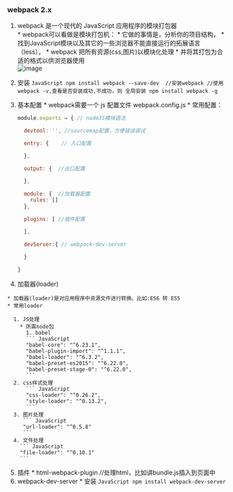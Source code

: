 ### webpack 2.x
  1. webpack 是一个现代的 JavaScript 应用程序的模块打包器<br>
    * webpack可以看做是模块打包机：
    * 它做的事情是，分析你的项目结构，
    * 找到JavaScript模块以及其它的一些浏览器不能直接运行的拓展语言（less），
    * webpack 把所有资源(css,图片)以模块化处理
    * 并将其打包为合适的格式以供浏览器使用<br>
    ![image](https://github.com/highmind/Study/raw/master/preview-img/webpack.png)
  2. 安装
    ``` JavaScript
      npm install webpack --save-dev  //安装webpack
      //使用 webpack -v,查看是否安装成功,不成功，则 全局安装
      npm install webpack -g
    ```
  3. 基本配置
    * webpack需要一个 js 配置文件 webpack.config.js
    * 常用配置：
      ``` JavaScript
      module.exports = { // nodeJS模块语法

        devtool: '', //sourcemap配置，方便错误调试

        entry: {    // 入口配置

        },

        output: {  //出口配置

        },

        module: {  //加载器配置
          rules: []
        },

        plugins: [ //插件配置

        ],

        devServer:{ // webpack-dev-server

        }

      }
      ```

  4. 加载器(loader)

    * 加载器(loader)是对应用程序中资源文件进行转换。比如:ES6 转 ES5
    * 常用loader

      1. JS处理
        * 所需node包
          1. babel
          ``` JavaScript
          "babel-core": "^6.23.1",
          "babel-plugin-import": "^1.1.1",
          "babel-loader": "^6.3.2",
          "babel-preset-es2015": "^6.22.0",
          "babel-preset-stage-0": "^6.22.0",
          ```
      2. css样式处理
          ``` JavaScript
          "css-loader": "^0.26.2",
          "style-loader": "^0.13.2",
          ```  
      3. 图片处理
         ``` JavaScript
         "url-loader": "^0.5.8"
         ```
      4. 文件处理
        ``` JavaScript
        "file-loader": "^0.10.1"
        ```

  5. 插件
    * html-webpack-plugin //处理html，比如讲bundle.js插入到页面中
  6. webpack-dev-server
    * 安装
    ``` JavaScript
    npm install webpack-dev-server
    ```
